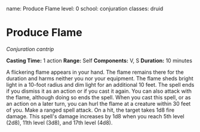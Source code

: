 name: Produce Flame
level: 0
school: conjuration
classes: druid

# Produce Flame
_Conjuration cantrip_

**Casting Time:** 1 action
**Range:** Self
**Components:** V, S
**Duration:** 10 minutes

A flickering flame appears in your hand. The flame remains there for the duration and harms neither you nor your equipment. The flame sheds bright light in a 10-foot radius and dim light for an additional 10 feet. The spell ends if you dismiss it as an action or if you cast it again.
You can also attack with the flame, although doing so ends the spell. When you cast this spell, or as an action on a later turn, you can hurl the flame at a creature within 30 feet of you. Make a ranged spell attack. On a hit, the target takes 1d8 fire damage.
This spell's damage increases by 1d8 when you reach 5th level (2d8), 11th level (3d8), and 17th level (4d8).
